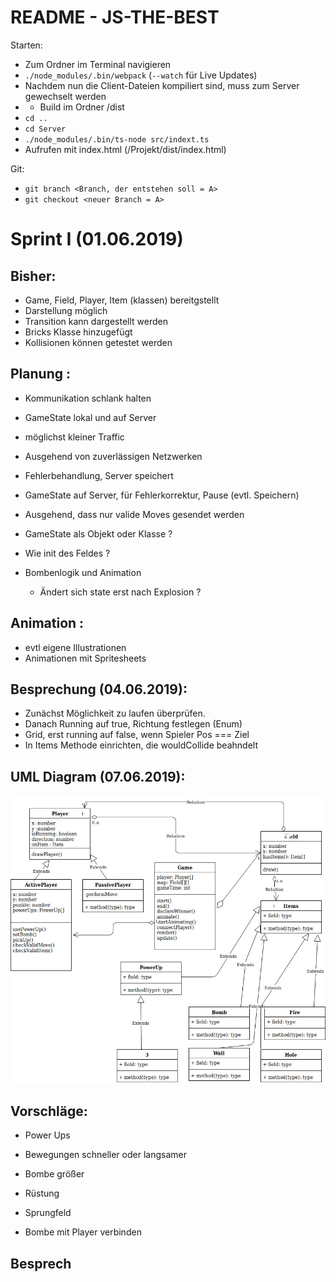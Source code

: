 # README - JS-THE-BEST


Starten:
 
 - Zum Ordner im Terminal navigieren
 - ```./node_modules/.bin/webpack``` (```--watch``` für Live Updates)
 - Nachdem nun die Client-Dateien kompiliert sind, muss zum Server gewechselt werden
 -  - Build im Ordner /dist 
 - `cd ..`
 - `cd Server`
 - `./node_modules/.bin/ts-node src/indext.ts`
 - Aufrufen mit index.html (/Projekt/dist/index.html)



Git:
 - ```git branch <Branch, der entstehen soll = A>```
 - ```git checkout <neuer Branch = A>```

# Sprint I (01.06.2019)

## Bisher:
 - Game, Field, Player, Item (klassen) bereitgstellt
 - Darstellung möglich
 - Transition kann dargestellt werden
 - Bricks Klasse hinzugefügt
 - Kollisionen können getestet werden

## Planung :
 - Kommunikation schlank halten
 - GameState lokal und auf Server
  - möglichst kleiner Traffic
  - Ausgehend von zuverlässigen Netzwerken
  - Fehlerbehandlung, Server speichert  
  - GameState auf Server, für Fehlerkorrektur, Pause (evtl. Speichern)
 - Ausgehend, dass nur valide Moves gesendet werden
 

 - GameState als Objekt oder Klasse ?
 - Wie init des Feldes ?
 - Bombenlogik und Animation
   - Ändert sich state erst nach Explosion ?

## Animation :
 - evtl eigene Illustrationen
 - Animationen mit Spritesheets 


## Besprechung (04.06.2019):
 - Zunächst Möglichkeit zu laufen überprüfen.
 - Danach Running auf true, Richtung festlegen (Enum)
 - Grid, erst running auf false, wenn Spieler Pos === Ziel
 - In Items Methode einrichten, die wouldCollide beahndelt


 ## UML Diagram (07.06.2019):
 ![UML](Planung/BomberMan3.jpg)

 ## Vorschläge:
 - Power Ups 
  - Bewegungen schneller oder langsamer
  - Bombe größer
  - Rüstung

 - Sprungfeld
 - Bombe mit Player verbinden


## Besprech
